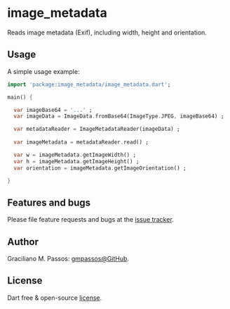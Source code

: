 # image_metadata

Reads image metadata (Exif), including width, height and orientation.

## Usage

A simple usage example:

```dart
import 'package:image_metadata/image_metadata.dart';

main() {

  var imageBase64 = '...' ;
  var imageData = ImageData.fromBase64(ImageType.JPEG, imageBase64) ;

  var metadataReader = ImageMetadataReader(imageData) ;
  
  var imageMetadata = metadataReader.read() ;

  var w = imageMetadata.getImageWidth() ;
  var h = imageMetadata.getImageHeight() ;
  var orientation = imageMetadata.getImageOrientation() ;

}
```

## Features and bugs

Please file feature requests and bugs at the [issue tracker][tracker].

[tracker]: https://github.com/gmpassos/image_metadata/issues

## Author

Graciliano M. Passos: [gmpassos@GitHub][github].

[github]: https://github.com/gmpassos

## License

Dart free & open-source [license](https://github.com/dart-lang/stagehand/blob/master/LICENSE).
